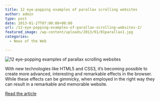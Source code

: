 ```yaml
---
title: 12 eye-popping examples of parallax scrolling websites
author: admin
type: post
date: 2013-01-27T07:00:00+00:00
url: /12-eye-popping-examples-of-parallax-scrolling-websites-2/
featured_image: /wp-content/uploads/2013/01/01parallax1.jpg
categories:
  - News of the Web

---
```

<img src="https://i0.wp.com/media.creativebloq.futurecdn.net/sites/creativebloq.com/files/images/2013/01/01parallax.jpg?w=700" alt="12 eye-popping examples of parallax scrolling websites" data-recalc-dims="1" />

With new technologies like HTML5 and CSS3, it’s becoming possible to create more advanced, interesting and remarkable effects in the browser. While these effects can be gimmicky, when employed in the right way they can result in a remarkable and memorable website.

<a href="http://www.creativebloq.com/web-design/parallax-scrolling-1131762" title="12 eye-popping examples of parallax scrolling websites" target="_blank">Read the article</a>